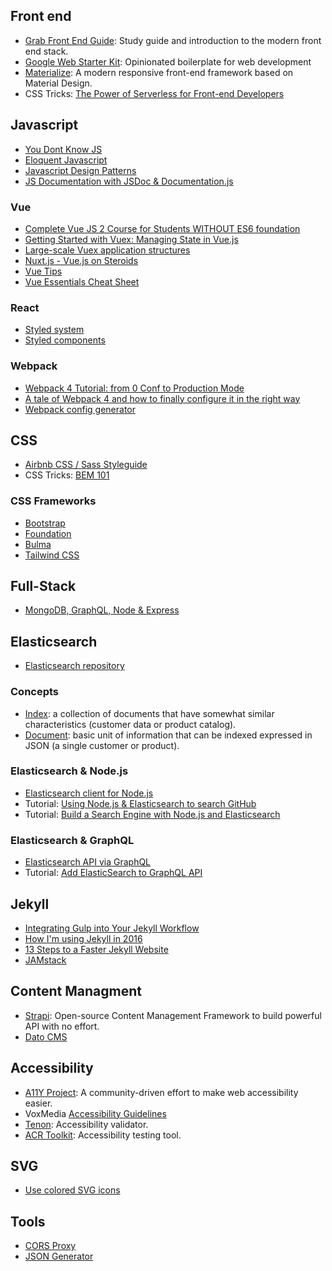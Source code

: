 ## Front end
- [Grab Front End Guide](https://github.com/grab/front-end-guide): Study guide and introduction to the modern front end stack.
- [Google Web Starter Kit](https://github.com/google/web-starter-kit): Opinionated boilerplate for web development
- [Materialize](http://materializecss.com/): A modern responsive front-end framework based on Material Design.
- CSS Tricks: [The Power of Serverless for Front-end Developers](https://serverless.css-tricks.com/)

## Javascript
- [You Dont Know JS](https://github.com/getify/You-Dont-Know-JS)
- [Eloquent Javascript](https://eloquentjavascript.net/)
- [Javascript Design Patterns](https://addyosmani.com/resources/essentialjsdesignpatterns/book/)
- [JS Documentation with JSDoc & Documentation.js](https://medium.com/4thought-studios/documenting-javascript-projects-f72429da2eea)

### Vue
- [Complete Vue JS 2 Course for Students WITHOUT ES6 foundation](https://www.udemy.com/vuejs-for-students-with-zero-es6-foundation/?siteID=QZaBth_yPOQ-ZHo59WcIgbt0Vt4UDlKVfA&LSNPUBID=QZaBth%2FyPOQ)
- [Getting Started with Vuex: Managing State in Vue.js](https://sabe.io/tutorials/getting-started-with-vuex)
- [Large-scale Vuex application structures](https://medium.com/3yourmind/large-scale-vuex-application-structures-651e44863e2f)
- [Nuxt.js - Vue.js on Steroids](https://www.udemy.com/nuxtjs-vuejs-on-steroids/?siteID=QZaBth_yPOQ-Ahd1w1xlJuy06oYw2_.vTw&LSNPUBID=QZaBth%2FyPOQ)
- [Vue Tips](vue-tips.md)
- [Vue Essentials Cheat Sheet](https://www.vuemastery.com/vue-cheat-sheet/)

### React
- [Styled system](https://jxnblk.com/styled-system/)
- [Styled components](https://www.styled-components.com/)

### Webpack
- [Webpack 4 Tutorial: from 0 Conf to Production Mode](https://www.valentinog.com/blog/webpack-tutorial/)
- [A tale of Webpack 4 and how to finally configure it in the right way](https://hackernoon.com/a-tale-of-webpack-4-and-how-to-finally-configure-it-in-the-right-way-4e94c8e7e5c1)
- [Webpack config generator](https://generatewebpackconfig.netlify.com/)

## CSS
 - [Airbnb CSS / Sass Styleguide](https://github.com/airbnb/css)
 - CSS Tricks: [BEM 101](https://css-tricks.com/bem-101/)
 
### CSS Frameworks
- [Bootstrap](https://getbootstrap.com/)
- [Foundation](https://foundation.zurb.com/)
- [Bulma](https://bulma.io/)
- [Tailwind CSS](https://tailwindcss.com/)

## Full-Stack
- [MongoDB, GraphQL, Node & Express](mongodb-graphql-node-express.md)

## Elasticsearch
- [Elasticsearch repository](https://github.com/elastic/elasticsearch)

### Concepts
- [Index](https://www.elastic.co/guide/en/elasticsearch/reference/current/getting-started-concepts.html#_index): a collection of documents that have somewhat similar characteristics (customer data or product catalog).
- [Document](https://www.elastic.co/guide/en/elasticsearch/reference/current/getting-started-concepts.html#_document): basic unit of information that can be indexed expressed in JSON (a single customer or product).

### Elasticsearch & Node.js
- [Elasticsearch client for Node.js](https://github.com/elastic/elasticsearch-js)
- Tutorial: [Using Node.js & Elasticsearch to search GitHub](https://zaiste.net/nodejs_elasticsearch_github_setup/)
- Tutorial: [Build a Search Engine with Node.js and Elasticsearch](https://www.sitepoint.com/search-engine-node-elasticsearch/)

### Elasticsearch & GraphQL
- [Elasticsearch API via GraphQL](https://github.com/graphql-compose/graphql-compose-elasticsearch/)
- Tutorial: [Add ElasticSearch to GraphQL API](https://gonehybrid.com/ionic-4-appsync-add-elasticsearch-to-graphql-api-part-6/)


## Jekyll
- [Integrating Gulp into Your Jekyll Workflow](https://robwise.github.io/blog/jekyll-and-gulp)
- [How I'm using Jekyll in 2016](https://mademistakes.com/articles/using-jekyll-2016/)
- [13 Steps to a Faster Jekyll Website](https://wiredcraft.com/blog/make-jekyll-fast)
- [JAMstack](https://jamstack.org/)

## Content Managment

- [Strapi](https://strapi.io/): Open-source Content Management Framework to build powerful API with no effort.
- [Dato CMS](https://www.datocms.com/)

## Accessibility
- [A11Y Project](http://a11yproject.com/): A community-driven effort to make web accessibility easier.
- VoxMedia [Accessibility Guidelines](http://accessibility.voxmedia.com/)
- [Tenon](https://tenon.io/): Accessibility validator.
- [ACR Toolkit](https://www.paciellogroup.com/toolkit/): Accessibility testing tool.

## SVG
- [Use colored SVG icons](https://github.com/rauldiazpoblete/notes/wiki/Use-colored-SVG-icons)

## Tools

- [CORS Proxy](https://cors.io/)
- [JSON Generator](https://next.json-generator.com/)
